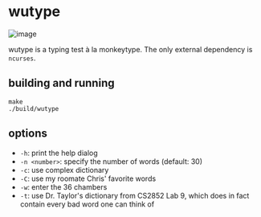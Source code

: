 # wutype
![image](https://github.com/MSOE-Rothe/final-project-xiugaze/assets/12285557/7a0bcec9-aa0b-4275-9ac6-c55f8d54f4c8)

wutype is a typing test à la monkeytype. The only external dependency is `ncurses`. 
## building and running
```
make
./build/wutype
```
## options
- `-h`: print the help dialog
- `-n <number>`: specify the number of words (default: 30)
- `-c`: use complex dictionary
- `-C`: use my roomate Chris' favorite words
- `-w`: enter the 36 chambers
- `-t`: use Dr. Taylor's dictionary from CS2852 Lab 9, which does in fact contain every bad word one can think of
